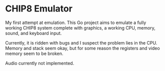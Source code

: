 # CHIP8 Emulator

My first attempt at emulation. This Go project aims to emulate a fully working CHIP8 system complete with graphics, a working CPU, memory, sound, and keyboard input.

Currently, it is ridden with bugs and I suspect the problem lies in the CPU. Memory and stack seem okay, but for some reason the registers and video memory seem to be broken.

Audio currently not implemented.